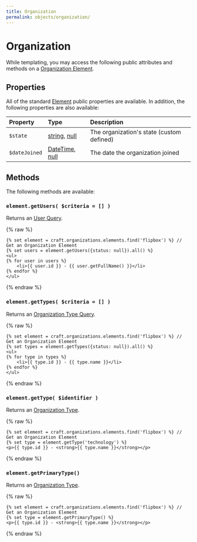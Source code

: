 ```yaml
---
title: Organization 
permalink: objects/organization/
---
```


# Organization

While templating, you may access the following public attributes and methods on a [Organization Element].

## Properties
All of the standard [Element](https://docs.craftcms.com/api/v3/craft-base-element.html) public properties are available.  In addition, the following properties are also available:

| Property              | Type                  | Description                       |
| :-----                | :-----                | :-----                            |
| `$state`              | [string], [null]      | The organization's state (custom defined) |
| `$dateJoined`         | [DateTime], [null]    | The date the organization joined  |

[integer]: http://www.php.net/language.types.integer
[string]: http://www.php.net/language.types.string
[null]: http://www.php.net/language.types.null
[DateTime]: http://php.net/manual/en/class.datetime.php

## Methods
The following methods are available:

### `element.getUsers( $criteria = [] )`

Returns an [User Query].

{% raw %}
```twig
{% set element = craft.organizations.elements.find('flipbox') %} // Get an Organization Element
{% set users = element.getUsers({status: null}).all() %}
<ul>
{% for user in users %}
    <li>{{ user.id }} - {{ user.getFullName() }}</li>
{% endfor %}
</ul>
```
{% endraw %}


### `element.getTypes( $criteria = [] )`

Returns an [Organization Type Query].

{% raw %}
```twig
{% set element = craft.organizations.elements.find('flipbox') %} // Get an Organization Element
{% set types = element.getTypes({status: null}).all() %}
<ul>
{% for type in types %}
    <li>{{ type.id }} - {{ type.name }}</li>
{% endfor %}
</ul>
```
{% endraw %}


### `element.getType( $identifier )`

Returns an [Organization Type].

{% raw %}
```twig
{% set element = craft.organizations.elements.find('flipbox') %} // Get an Organization Element
{% set type = element.getType('technology') %}
<p>{{ type.id }} - <strong>{{ type.name }}</strong></p>
```
{% endraw %}


### `element.getPrimaryType()`

Returns an [Organization Type].

{% raw %}
```twig
{% set element = craft.organizations.elements.find('flipbox') %} // Get an Organization Element
{% set type = element.getPrimaryType() %}
<p>{{ type.id }} - <strong>{{ type.name }}</strong></p>
```
{% endraw %}

[User Query]: https://docs.craftcms.com/api/v3/craft-elements-db-userquery.html "User Query"
[Organization Type Query]: /query/organization-type-query/ "Organization Type Query"
[Organization Type]: /objects/organization-type/ "Organization Type"
[Organization Element]: /objects/organization/ "Organization"


